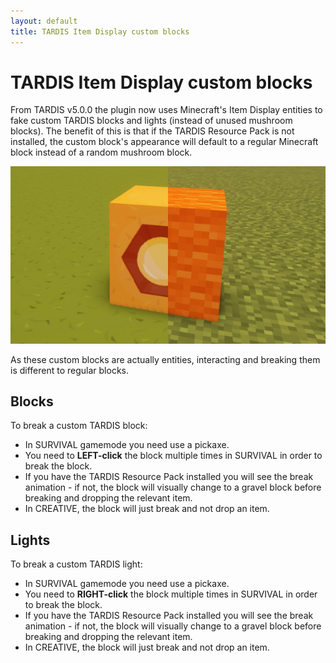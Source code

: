 ```yaml
---
layout: default
title: TARDIS Item Display custom blocks
---
```


# TARDIS Item Display custom blocks

From TARDIS v5.0.0 the plugin now uses Minecraft's Item Display entities to fake custom TARDIS blocks and lights 
(instead of unused mushroom blocks). The benefit of this is that if the TARDIS Resource Pack is not installed, the 
custom block's appearance will default to a regular Minecraft block instead of a random mushroom block.

![Custom block resource pack comparison](images/docs/resource_pack_comparison.jpg)

As these custom blocks are actually entities, interacting and breaking them is different to regular blocks.

## Blocks

To break a custom TARDIS block:

- In SURVIVAL gamemode you need use a pickaxe.
- You need to __LEFT-click__ the block multiple times in SURVIVAL in order to break the block.
- If you have the TARDIS Resource Pack installed you will see the break animation - if not, the block will 
visually change to a gravel block before breaking and dropping the relevant item. 
- In CREATIVE, the block will just break and not drop an item.

## Lights

To break a custom TARDIS light:

- In SURVIVAL gamemode you need use a pickaxe.
- You need to __RIGHT-click__ the block multiple times in SURVIVAL in order to break the block.
- If you have the TARDIS Resource Pack installed you will see the break animation - if not, the block will
  visually change to a gravel block before breaking and dropping the relevant item.
- In CREATIVE, the block will just break and not drop an item.